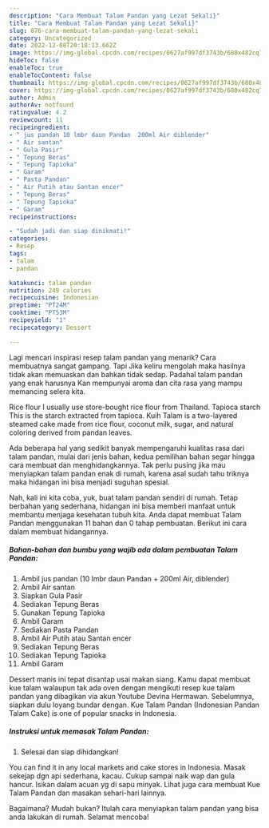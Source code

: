 ```yaml
---
description: "Cara Membuat Talam Pandan yang Lezat Sekali}"
title: "Cara Membuat Talam Pandan yang Lezat Sekali}"
slug: 876-cara-membuat-talam-pandan-yang-lezat-sekali
category: Uncategorized
date: 2022-12-08T20:18:13.662Z
image: https://img-global.cpcdn.com/recipes/0627af997df3743b/680x482cq70/talam-pandan-foto-resep-utama.jpg
hideToc: false
enableToc: true
enableTocContent: false
thumbnail: https://img-global.cpcdn.com/recipes/0627af997df3743b/680x482cq70/talam-pandan-foto-resep-utama.jpg
cover: https://img-global.cpcdn.com/recipes/0627af997df3743b/680x482cq70/talam-pandan-foto-resep-utama.jpg
author: Admin
authorAv: notfound
ratingvalue: 4.2
reviewcount: 11
recipeingredient:
- " jus pandan 10 lmbr daun Pandan  200ml Air diblender"
- " Air santan"
- " Gula Pasir"
- " Tepung Beras"
- " Tepung Tapioka"
- " Garam"
- " Pasta Pandan"
- " Air Putih atau Santan encer"
- " Tepung Beras"
- " Tepung Tapioka"
- " Garam"
recipeinstructions:

- "Sudah jadi dan siap dinikmati!"
categories:
- Resep
tags:
- talam
- pandan

katakunci: talam pandan 
nutrition: 249 calories
recipecuisine: Indonesian
preptime: "PT24M"
cooktime: "PT53M"
recipeyield: "1"
recipecategory: Dessert

---
```



Lagi mencari inspirasi resep talam pandan yang menarik? Cara membuatnya sangat gampang. Tapi Jika keliru mengolah maka hasilnya tidak akan memuaskan dan bahkan tidak sedap. Padahal talam pandan yang enak harusnya Kan mempunyai aroma dan cita rasa yang mampu memancing selera kita.


Rice flour I usually use store-bought rice flour from Thailand. Tapioca starch This is the starch extracted from tapioca. Kuih Talam is a two-layered steamed cake made from rice flour, coconut milk, sugar, and natural coloring derived from pandan leaves.

Ada beberapa hal yang sedikit banyak mempengaruhi kualitas rasa dari talam pandan, mulai dari jenis bahan, kedua pemilihan bahan segar hingga cara membuat dan menghidangkannya. Tak perlu pusing jika mau menyiapkan talam pandan enak di rumah, karena asal sudah tahu triknya maka hidangan ini bisa menjadi suguhan spesial.


Nah, kali ini kita coba, yuk, buat talam pandan sendiri di rumah. Tetap berbahan yang sederhana, hidangan ini bisa memberi manfaat untuk membantu menjaga kesehatan tubuh kita. Anda dapat membuat Talam Pandan menggunakan 11 bahan dan 0 tahap pembuatan. Berikut ini cara dalam membuat hidangannya.

<!--inarticleads1-->

##### Bahan-bahan dan bumbu yang wajib ada dalam pembuatan Talam Pandan:

1. Ambil  jus pandan (10 lmbr daun Pandan + 200ml Air, diblender)
1. Ambil  Air santan
1. Siapkan  Gula Pasir
1. Sediakan  Tepung Beras
1. Gunakan  Tepung Tapioka
1. Ambil  Garam
1. Sediakan  Pasta Pandan
1. Ambil  Air Putih atau Santan encer
1. Sediakan  Tepung Beras
1. Sediakan  Tepung Tapioka
1. Ambil  Garam


Dessert manis ini tepat disantap usai makan siang. Kamu dapat membuat kue talam walaupun tak ada oven dengan mengikuti resep kue talam pandan yang dibagikan via akun Youtube Devina Hermawan. Sebelumnya, siapkan dulu loyang bundar dengan. Kue Talam Pandan (Indonesian Pandan Talam Cake) is one of popular snacks in Indonesia. 

<!--inarticleads2-->

##### Instruksi untuk memasak Talam Pandan:


1. Selesai dan siap dihidangkan!

You can find it in any local markets and cake stores in Indonesia. Masak sekejap dgn api sederhana, kacau. Cukup sampai naik wap dan gula hancur. Isikan dalam acuan yg di sapu minyak. Lihat juga cara membuat Kue Talam Pandan dan masakan sehari-hari lainnya. 

Bagaimana? Mudah bukan? Itulah cara menyiapkan talam pandan yang bisa anda lakukan di rumah. Selamat mencoba!
